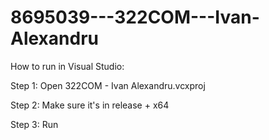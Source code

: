 # 8695039---322COM---Ivan-Alexandru

How to run in Visual Studio:

Step 1: Open 322COM - Ivan Alexandru.vcxproj

Step 2: Make sure it's in release + x64

Step 3: Run 
